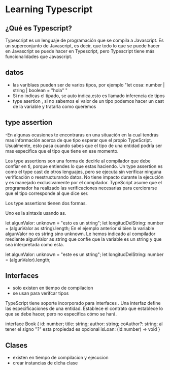 # Learning Typescript

## ¿Qué es Typescript?
Typescript es un lenguaje de programación que se compila a Javascript. Es un superconjunto de Javascript, es decir, que todo lo que se puede hacer en Javascript se puede hacer en Typescript, pero Typescript tiene más funcionalidades que Javascript.

## datos
- las variblaes pueden ser de varios tipos, por ejemplo "let cosa: number | string | boolean = "hola" "
- Si no indicas el tipado, se auto indica,esto es llamado inferencia de tipos
- type asertion , si no sabemos el valor de un tipo podemos hacer un cast de la variable y tratarla como queremos

## type assertion

-En algunas ocasiones te encontraras en una situación en la cual tendrás mas información acerca de que tipo esperar que el propio TypeScript. Usualmente, esto pasa cuando sabes que el tipo de una entidad podría ser mas específica que el tipo que tiene en ese momento.

Los type assertions son una forma de decirle al compilador que debe confiar en ti, porque entiendes lo que estas haciendo. Un type assertion es como el type cast de otros lenguajes, pero se ejecuta sin verificar ninguna verificación o reestructurando datos. No tiene impacto durante la ejecución y es manejado exclusivamente por el compilador. TypeScript asume que el programador ha realizado las verificaciones necesarias para cerciorarse que el tipo corresponde al que dice ser.

Los type assertions tienen dos formas.

Uno es la sintaxis usando as.

let algunValor: unknown = "esto es un string";
let longitudDelString: number = (algunValor as string).length;
En el ejemplo anterior si bien la variable algunValor no es string sino unknown. Le hemos indicado al compilador mediante algunValor as string que confíe que la variable es un string y que sea interpretada como esta.

let algunValor: unknown = "este es un string";
let longitudDelString: number = (<string>algunValor).length;

## Interfaces

- solo existen en tiempo de compilacion
- se usan para verifcar tipos

TypeScript tiene soporte incorporado para interfaces . Una interfaz define las especificaciones de una entidad. Establece el contrato que establece lo que se debe hacer, pero no especifica cómo se hará.

interface Book {
id: number;
title: string;
author: string;
coAuthor?: string; al tener el signo "?" esta propiedad es opcional
isLoan: (id:number) => void
}

## Clases

- existen en tiempo de compilacion y ejecucion
- crear instancias de dicha clase
